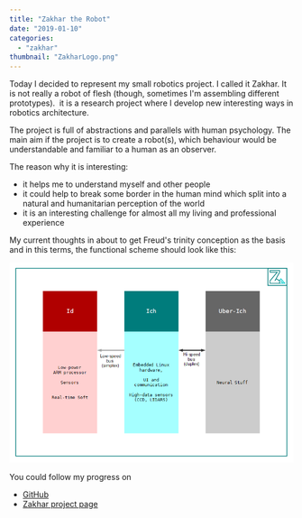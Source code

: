 ```yaml
---
title: "Zakhar the Robot"
date: "2019-01-10"
categories:
  - "zakhar"
thumbnail: "ZakharLogo.png"
---
```


Today I decided to represent my small robotics project. I called it Zakhar. It is not really a robot of flesh (though, sometimes I'm assembling different prototypes).  it is a research project where I develop new interesting ways in robotics architecture.

The project is full of abstractions and parallels with human psychology. The main aim if the project is to create a robot(s), which behaviour would be understandable and familiar to a human as an observer.

The reason why it is interesting:
<!--more-->
- it helps me to understand myself and other people
- it could help to break some border in the human mind which split into a natural and humanitarian perception of the world
- it is an interesting challenge for almost all my living and professional experience

My current thoughts in about to get Freud's trinity conception as the basis and in this terms, the functional scheme should look like this:

![](concept_slide3.png)

You could follow my progress on

- [GitHub](https://github.com/dongrama/zakhar)
- [Zakhar project page](https://agramakov.me/wiki/doku.php?id=zakhar)
